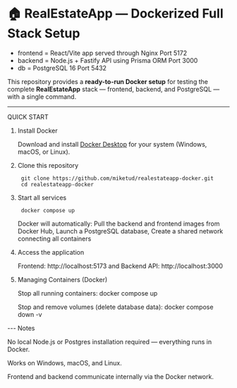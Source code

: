 # 🏠 RealEstateApp — Dockerized Full Stack Setup
- frontend = React/Vite app served through Nginx Port 5172
- backend = Node.js + Fastify API using Prisma ORM Port 3000
- db = PostgreSQL 16 Port 5432

This repository provides a **ready-to-run Docker setup** for testing the complete **RealEstateApp** stack — frontend, backend, and PostgreSQL — with a single command.

---

QUICK START 

1. Install Docker

	Download and install [Docker Desktop](https://www.docker.com/get-started/) for your system (Windows, macOS, or Linux).

2. Clone this repository

		git clone https://github.com/miketud/realestateapp-docker.git
		cd realestateapp-docker

3. Start all services
	
		docker compose up

	Docker will automatically:
		Pull the backend and frontend images from Docker Hub,
		Launch a PostgreSQL database,
		Create a shared network connecting all containers

4. Access the application

	Frontend: http://localhost:5173
	and
	Backend API: http://localhost:3000

5. Managing Containers (Docker)

	Stop all running containers:
		docker compose up

	Stop and remove volumes (delete database data):
		docker compose down -v

--- Notes

No local Node.js or Postgres installation required — everything runs in Docker.

Works on Windows, macOS, and Linux.

Frontend and backend communicate internally via the Docker network.
